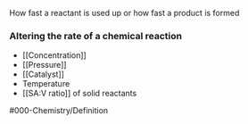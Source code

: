 How fast a reactant is used up or how fast a product is formed 

### Altering the rate of a chemical reaction
- [[Concentration]]
- [[Pressure]]
- [[Catalyst]]
- Temperature
- [[SA:V ratio]] of solid reactants

#000-Chemistry/Definition 
